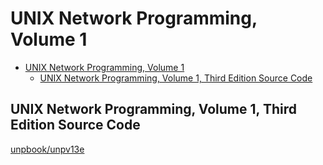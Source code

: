 # UNIX Network Programming, Volume 1

- [UNIX Network Programming, Volume 1](#unix-network-programming-volume-1)
  - [UNIX Network Programming, Volume 1, Third Edition Source Code](#unix-network-programming-volume-1-third-edition-source-code)

## UNIX Network Programming, Volume 1, Third Edition Source Code

[unpbook/unpv13e](https://github.com/unpbook/unpv13e)
